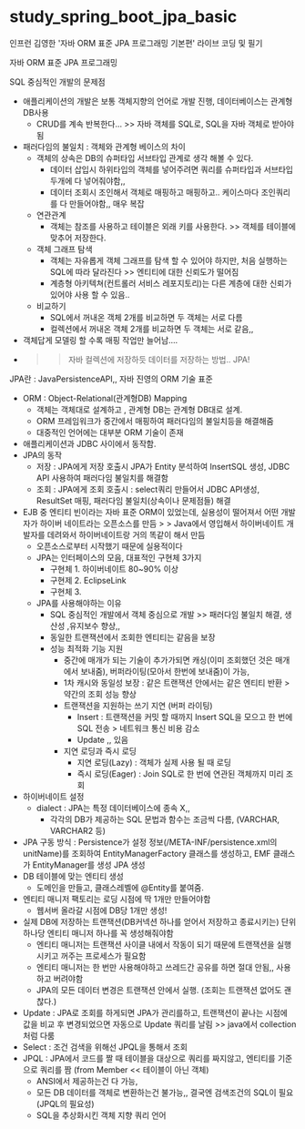 # study_spring_boot_jpa_basic
인프런 김영한 '자바 ORM 표준 JPA 프로그래밍 기본편' 라이브 코딩 및 필기

자바 ORM 표준 JPA 프로그래밍

SQL 중심적인 개발의 문제점
- 애플리케이션의 개발은 보통 객체지향의 언어로 개발 진행, 데이터베이스는 관계형 DB사용
    - CRUD를 계속 반복한다… >> 자바 객체를 SQL로, SQL을 자바 객체로 받아야됨
- 패러다임의 불일치 : 객체와 관계형 베이스의 차이
    - 객체의 상속은 DB의 슈퍼타입 서브타입 관계로 생각 해볼 수 있다.
        - 데이터 삽입시 하위타입의 객체를 넣어주려면 쿼리를 슈퍼타입과 서브타입 두개에 다 넣어줘야함,,
        -  데이터 조회시 조인해서 객체로 매핑하고 매핑하고.. 케이스마다 조인쿼리를 다 만들어야함,, 매우 복잡
    - 연관관계
        - 객체는 참조를 사용하고 테이블은 외래 키를 사용한다. >> 객체를 테이블에 맞추어 저장한다.
    - 객체 그래프 탐색
        - 객체는 자유롭게 객체 그래프를 탐색 할 수 있어야 하지만, 처음 실행하는 SQL에 따라 달라진다 >> 엔티티에 대한 신뢰도가 떨어짐
        - 계층형 아키텍쳐(컨트롤러 서비스 레포지토리)는 다른 계층에 대한 신뢰가 있어야 사용 할 수 있음..
    - 비교하기
        - SQL에서 꺼내온 객체 2개를 비교하면 두 객체는 서로 다름
        - 컬렉션에서 꺼내온 객체 2개를 비교하면 두 객체는 서로 같음,,
- 객체답게 모델링 할 수록 매핑 작업만 늘어남…. 
- >> 자바 컬렉션에 저장하듯 데이터를 저장하는 방법.. JPA!

JPA란 : JavaPersistenceAPI,, 자바 진영의 ORM 기술 표준
- ORM : Object-Relational(관계형DB) Mapping
    - 객체는 객체대로 설계하고 , 관계형 DB는 관계형 DB대로 설계.
    - ORM 프레임워크가 중간에서 매핑하여 패러다임의 불일치등을 해결해줌
    - 대중적인 언어에는 대부분 ORM 기술이 존재
- 애플리케이션과 JDBC 사이에서 동작함.
- JPA의 동작
    - 저장 : JPA에게 저장 호출시 JPA가 Entity 분석하여 InsertSQL 생성, JDBC API 사용하여 패러다임 불일치를 해결함
    - 조회 : JPA에게 조회 호출시 : select쿼리 만들어서 JDBC API생성, ResultSet 매핑, 패러다임 불일치(상속이나 문제점들) 해결
- EJB 중 엔티티 빈이라는 자바 표준 ORM이 있었는데, 실용성이 떨어져서 어떤 개발자가 하이버 네이트라는 오픈소스를 만듬 > > Java에서 영입해서 하이버네이트 개발자를 데려와서 하이버네이트랑 거의 똑같이 해서 만듬 
    - 오픈소스로부터 시작했기 때문에 실용적이다
    - JPA는 인터페이스의 모음, 대표적인 구현체 3가지
        - 구현체 1. 하이버네이트 80~90% 이상
        - 구현제 2. EclipseLink
        - 구현체 3. 
    - JPA를 사용해야하는 이유
        - SQL 중심적인 개발에서 객체 중심으로 개발 >> 패러다임 불일치 해결, 생산성 ,유지보수 향상,,
        - 동일한 트랜잭션에서 조회한 엔티티는 같음을 보장
        - 성능 최적화 기능 지원
            - 중간에 매개가 되는 기술이 추가가되면 캐싱(이미 조회했던 것은 매개에서 보내줌), 버퍼라이팅(모아서 한번에 보내줌)이 가능, 
            - 1차 캐시와 동일성 보장 : 같은 트랜잭션 안에서는 같은 엔티티 반환 > 약간의 조회 성능 향상
            - 트랜잭션을 지원하는 쓰기 지연 (버퍼 라이팅)
                - Insert : 트랜잭션을 커밋 할 때까지 Insert SQL을 모으고 한 번에 SQL 전송 > 네트워크 통신 비용 감소
                - Update ,, 있음
            - 지연 로딩과 즉시 로딩
                - 지연 로딩(Lazy) : 객체가 실제 사용 될 때 로딩
                - 즉시 로딩(Eager) : Join SQL로 한 번에 연관된 객체까지 미리 조회
- 하이버네이트 설정
    - dialect : JPA는 특정 데이터베이스에 종속 X,,
        - 각각의 DB가 제공하는 SQL 문법과 함수는 조금씩 다름, (VARCHAR, VARCHAR2 등)
- JPA 구동 방식 : Persistence가 설정 정보(/META-INF/persistence.xml의 unitName)를 조회하여 EntityManagerFactory 클래스를 생성하고, EMF 클래스가 EntityManager를 생성
JPA 생성 
- DB 테이블에 맞는 엔티티 생성
    - 도메인을 만들고, 클래스레벨에 @Entity를 붙여줌.
- 엔티티 매니저 팩토리는 로딩 시점에 딱 1개만 만들어야함
    - 웹서버 올라갈 시점에 DB당 1개만 생성!
- 실제 DB에 저장하는 트랜잭션(DB커넥션 하나를 얻어서 저장하고 종료시키는) 단위 하나당 엔티티 매니저 하나를 꼭 생성해줘야함 
    - 엔티티 매니저는 트랜잭션 사이클 내에서 작동이 되기 때문에 트랜잭션을 실행시키고 꺼주는 프로세스가 필요함
    - 엔티티 매니저는 한 번만 사용해야하고 쓰레드간 공유를 하면 절대 안됨,, 사용하고 버려야함
    - JPA의 모든 데이터 변경은 트랜잭션 안에서 실행. (조회는 트랜잭션 없어도 괜찮다.)
- Update : JPA로 조회를 하게되면 JPA가 관리를하고, 트랜잭션이 끝나는 시점에 값을 비교 후 변경되었으면 자동으로 Update 쿼리를 날림 >> java에서 collection 처럼 다룸  
- Select : 조건 검색을 위해선 JPQL을 통해서 조회
- JPQL : JPA에서 코드를 짤 때 테이블을 대상으로 쿼리를 짜지않고, 엔티티를 기준으로 쿼리를 짬 (from Member << 테이블이 아닌 객체)  
    - ANSI에서 제공하는건 다 가능,
    - 모든 DB 데이터를 객체로 변환하는건 불가능,, 결국엔 검색조건의 SQL이 필요 (JPQL의 필요성)
    - SQL을 추상화시킨 객체 지향 쿼리 언어
